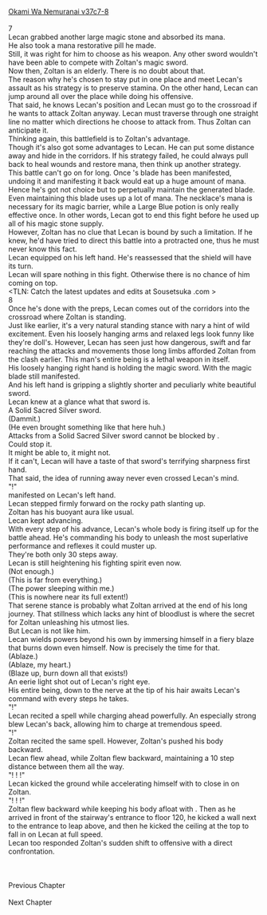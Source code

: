 [Okami Wa Nemuranai v37c7-8](https://www.sousetsuka.com/2021/02/okami-wa-nemuranai-3778.html)
<br/><br/>
7<br/>
Lecan grabbed another large magic stone and absorbed its mana.<br/>
He also took a mana restorative pill he made.<br/>
Still, it was right for him to choose <Comet Cutter> as his weapon. Any other sword wouldn't have been able to compete with Zoltan's magic sword.<br/>
Now then, Zoltan is an elderly. There is no doubt about that.<br/>
The reason why he's chosen to stay put in one place and meet Lecan's assault as his strategy is to preserve stamina. On the other hand, Lecan can jump around all over the place while doing his offensive.<br/>
That said, he knows Lecan's position and Lecan must go to the crossroad if he wants to attack Zoltan anyway. Lecan must traverse through one straight line no matter which directions he choose to attack from. Thus Zoltan can anticipate it.<br/>
Thinking again, this battlefield is to Zoltan's advantage.<br/>
Though it's also got some advantages to Lecan. He can put some distance away and hide in the corridors. If his strategy failed, he could always pull back to heal wounds and restore mana, then think up another strategy.<br/>
This battle can't go on for long. Once <Comet Cutter>'s blade has been manifested, undoing it and manifesting it back would eat up a huge amount of mana. Hence he's got not choice but to perpetually maintain the generated blade. Even maintaining this blade uses up a lot of mana. The necklace's mana is necessary for its magic barrier, while a Large Blue potion is only really effective once. In other words, Lecan got to end this fight before he used up all of his magic stone supply.<br/>
However, Zoltan has no clue that Lecan is bound by such a limitation. If he knew, he'd have tried to direct this battle into a protracted one, thus he must never know this fact.<br/>
Lecan equipped <Shield of Wolkan> on his left hand. He's reassessed that the shield will have its turn.<br/>
Lecan will spare nothing in this fight. Otherwise there is no chance of him coming on top.<br/>
<TLN: Catch the latest updates and edits at Sousetsuka .com ><br/>
8<br/>
Once he's done with the preps, Lecan comes out of the corridors into the crossroad where Zoltan is standing.<br/>
Just like earlier, it's a very natural standing stance with nary a hint of wild excitement. Even his loosely hanging arms and relaxed legs look funny like they're doll's. However, Lecan has seen just how dangerous, swift and far reaching the attacks and movements those long limbs afforded Zoltan from the clash earlier. This man's entire being is a lethal weapon in itself.<br/>
His loosely hanging right hand is holding the magic sword. With the magic blade still manifested.<br/>
And his left hand is gripping a slightly shorter and peculiarly white beautiful sword.<br/>
Lecan knew at a glance what that sword is.<br/>
A Solid Sacred Silver sword.<br/>
(Dammit.)<br/>
(He even brought something like that here huh.)<br/>
Attacks from a Solid Sacred Silver sword cannot be blocked by <Necklace of Intuador>.<br/>
Could <Shield of Wolkan> stop it.<br/>
It might be able to, it might not.<br/>
If it can't, Lecan will have a taste of that sword's terrifying sharpness first hand.<br/>
That said, the idea of running away never even crossed Lecan's mind.<br/>
"<Deploy>!"<br/>
<Shield of Wolkan> manifested on Lecan's left hand.<br/>
Lecan stepped firmly forward on the rocky path slanting up.<br/>
Zoltan has his buoyant aura like usual.<br/>
Lecan kept advancing.<br/>
With every step of his advance, Lecan's whole body is firing itself up for the battle ahead. He's commanding his body to unleash the most superlative performance and reflexes it could muster up.<br/>
They're both only 30 steps away.<br/>
Lecan is still heightening his fighting spirit even now.<br/>
(Not enough.)<br/>
(This is far from everything.)<br/>
(The power sleeping within me.)<br/>
(This is nowhere near its full extent!)<br/>
That serene stance is probably what Zoltan arrived at the end of his long journey. That stillness which lacks any hint of bloodlust is where the secret for Zoltan unleashing his utmost lies.<br/>
But Lecan is not like him.<br/>
Lecan wields powers beyond his own by immersing himself in a fiery blaze that burns down even himself. Now is precisely the time for that.<br/>
(Ablaze.)<br/>
(Ablaze, my heart.)<br/>
(Blaze up, burn down all that exists!)<br/>
An eerie light shot out of Lecan's right eye.<br/>
His entire being, down to the nerve at the tip of his hair awaits Lecan's command with every steps he takes.<br/>
"<Wind>!"<br/>
Lecan recited a spell while charging ahead powerfully. An especially strong <Gust> blew Lecan's back, allowing him to charge at tremendous speed.<br/>
"<Wind>!"<br/>
Zoltan recited the same spell. However, Zoltan's <Gale> pushed his body backward.<br/>
Lecan flew ahead, while Zoltan flew backward, maintaining a 10 step distance between them all the way.<br/>
"<Wind>! <Wind>! <Wind>!"<br/>
Lecan kicked the ground while accelerating himself with <Gust> to close in on Zoltan.<br/>
"<Wind>! <Wind>! <Wind>!"<br/>
Zoltan flew backward while keeping his body afloat with <Gale>. Then as he arrived in front of the stairway's entrance to floor 120, he kicked a wall next to the entrance to leap above, and then he kicked the ceiling at the top to fall in on Lecan at full speed.<br/>
Lecan too responded Zoltan's sudden shift to offensive with a direct confrontation.<br/>
 <br/>
  <br/>
 <br/>
Previous Chapter<br/>
 <br/>
Next Chapter<br/>

